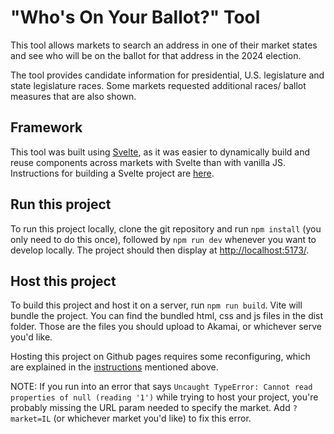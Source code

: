 # "Who's On Your Ballot?" Tool
This tool allows markets to search an address in one of their market states and see who will be on the ballot for that address in the 2024 election.

The tool provides candidate information for presidential, U.S. legislature and state legislature races. Some markets requested additional races/ 
ballot measures that are also shown.

## Framework
This tool was built using [Svelte](https://svelte.dev/docs/introduction), as it was easier to dynamically build and reuse components across markets
with Svelte than with vanilla JS. Instructions for building a Svelte project are [here](https://docs.google.com/document/d/1a_Af9feHj_i9jnVzKkIgyufn9PhOcnAcRX-7IIzoIuE/edit?usp=sharing). 

## Run this project

To run this project locally, clone the git repository and run `npm install` (you only need to do this once), followed by `npm run dev` whenever you
want to develop locally. The project should then display at [http://localhost:5173/](http://localhost:5173/).

## Host this project

To build this project and host it on a server, run `npm run build`. Vite will bundle the project. You can find the bundled html, css and js files in the
dist folder. Those are the files you should upload to Akamai, or whichever serve you'd like.

Hosting this project on Github pages requires some reconfiguring, which are explained in the [instructions](https://docs.google.com/document/d/1a_Af9feHj_i9jnVzKkIgyufn9PhOcnAcRX-7IIzoIuE/edit?usp=sharing) mentioned above.

NOTE: If you run into an error that says `Uncaught TypeError: Cannot read properties of null (reading '1')` while trying to host your project, you're probably
missing the URL param needed to specify the market. Add `?market=IL` (or whichever market you'd like) to fix this error.